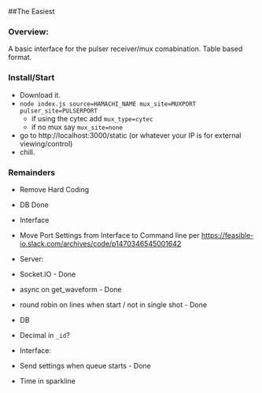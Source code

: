 ##The Easiest


### Overview:
A basic interface for the pulser receiver/mux comabination.  Table based format.



### Install/Start
- Download it.
- `node index.js source=HAMACHI_NAME mux_site=MUXPORT pulser_site=PULSERPORT`  
  - if using the cytec add `mux_type=cytec`
  - if no mux say `mux_site=none`
- go to http://localhost:3000/static (or whatever your IP is for external viewing/control)
- chill.

### Remainders
- Remove Hard Coding
 - DB Done
- Interface
 - Move Port Settings from Interface to Command line per https://feasible-io.slack.com/archives/code/p1470346545001642
- Server:
 - Socket.IO - Done
 - async on get_waveform - Done
 - round robin on lines when start / not in single shot - Done

- DB
 - Decimal in `_id`? 

- Interface:
 - Send settings when queue starts - Done
 - Time in sparkline
